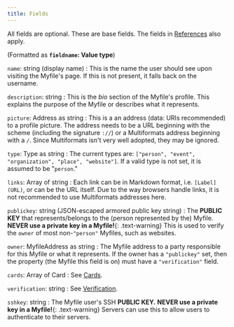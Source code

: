 ```yaml
---
title: Fields
---
```

All fields are optional. These are base fields. The fields in [References](references) also apply. 

(Formatted as **`fieldname`: Value type**)

`name`: string (display name)
: This is the name the user should see upon visiting the Myfile's page. If this is not present, it falls back on the username.

`description`: string
: This is the *bio* section of the Myfile's profile. This explains the purpose of the Myfile or describes what it represents.

`picture`: Address as string
: This is a an address (data: URIs recommended) to a profile picture. The address needs to be a URL beginning with the scheme (including the signature `://`) or a Multiformats address beginning with a `/`. Since Multiformats isn't very well adopted, they may be ignored.

`type`: Type as string
: The current types are: `["person", "event", "organization", "place", "website"]`. If a valid type is not set, it is assumed to be "`person`."

`links`: Array of string
: Each link can be in Markdown format, i.e. `[Label](URL)`, or can be the URL itself. Due to the way browsers handle links, it is not recommended to use Multiformats addresses here.

`publickey`: string (JSON-escaped armored public key string)
: The **PUBLIC KEY** that represents/belongs to the (person represented by the) Myfile. **NEVER use a private key in a Myfile!**{: .text-warning} This is used to verify the `owner` of most non-`"person"` Myfiles, such as websites.

`owner`: MyfileAddress as string
: The Myfile address to a party responsible for this Myfile or what it represents. If the owner has a `"publickey"` set, then the property (the Myfile this field is on) must have a `"verification"` field.

`cards`: Array of Card
: See [Cards](cards).

`verification`: string
: See [Verification](verification).

`sshkey`: string
: The Myfile user's SSH **PUBLIC KEY.** **NEVER use a private key in a Myfile!**{: .text-warning} Servers can use this to allow users to authenticate to their servers.